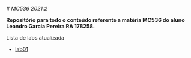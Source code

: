 *# MC536 2021.2*

**Repositório para todo o conteúdo referente a matéria MC536 do aluno Leandro Garcia Pereira RA 178258.**
  
  Lista de labs atualizada
  - [lab01](https://github.com/LeandroGarciaP/MC536/tree/main/lab01)
